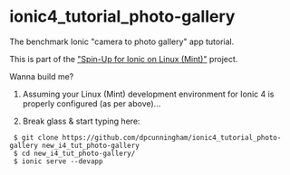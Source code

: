 # ionic4_tutorial_photo-gallery
The benchmark Ionic "camera to photo gallery" app tutorial.

This is part of the ["Spin-Up for Ionic on Linux (Mint)"](https://github.com/dpcunningham/process-spinup-devenv-ionic4-ng-on-linux) project.


Wanna build me?

1. Assuming your Linux (Mint) development environment for Ionic 4 is properly configured (as per above)... 

2. Break glass & start typing here:
```
 $ git clone https://github.com/dpcunningham/ionic4_tutorial_photo-gallery new_i4_tut_photo-gallery
 $ cd new_i4_tut_photo-gallery/
 $ ionic serve --devapp

```
